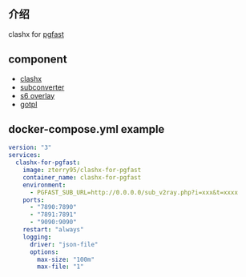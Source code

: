 ## 介绍

clashx for [pgfast](http://pgfastss.net/)

## component

* [clashx](https://github.com/Dreamacro/clash)
* [subconverter](https://github.com/tindy2013/subconverter)
* [s6 overlay](https://github.com/just-containers/s6-overlay)
* [gotpl](https://github.com/wodby/gotpl)

## docker-compose.yml example

```yaml
version: "3"
services:
  clashx-for-pgfast:
    image: zterry95/clashx-for-pgfast
    container_name: clashx-for-pgfast
    environment:
      - PGFAST_SUB_URL=http://0.0.0.0/sub_v2ray.php?i=xxx&t=xxxx
    ports:
      - "7890:7890"
      - "7891:7891"
      - "9090:9090"
    restart: "always" 
    logging:
      driver: "json-file"
      options:
        max-size: "100m"
        max-file: "1"
```
